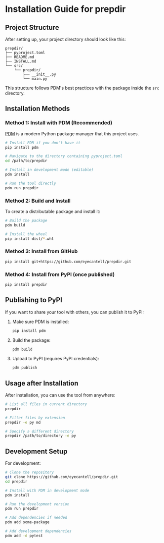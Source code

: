 # Installation Guide for prepdir

## Project Structure

After setting up, your project directory should look like this:

```
prepdir/
├── pyproject.toml
├── README.md
├── INSTALL.md
└── src/
    └── prepdir/
        ├── __init__.py
        └── main.py
```

This structure follows PDM's best practices with the package inside the `src` directory.

## Installation Methods

### Method 1: Install with PDM (Recommended)

[PDM](https://pdm.fming.dev/) is a modern Python package manager that this project uses.

```bash
# Install PDM if you don't have it
pip install pdm

# Navigate to the directory containing pyproject.toml
cd /path/to/prepdir

# Install in development mode (editable)
pdm install

# Run the tool directly
pdm run prepdir
```

### Method 2: Build and Install

To create a distributable package and install it:

```bash
# Build the package
pdm build

# Install the wheel
pip install dist/*.whl
```

### Method 3: Install from GitHub

```bash
pip install git+https://github.com/eyecantell/prepdir.git
```

### Method 4: Install from PyPI (once published)

```bash
pip install prepdir
```

## Publishing to PyPI

If you want to share your tool with others, you can publish it to PyPI:

1. Make sure PDM is installed:
   ```bash
   pip install pdm
   ```

2. Build the package:
   ```bash
   pdm build
   ```

3. Upload to PyPI (requires PyPI credentials):
   ```bash
   pdm publish
   ```

## Usage after Installation

After installation, you can use the tool from anywhere:

```bash
# List all files in current directory
prepdir

# Filter files by extension
prepdir -e py md

# Specify a different directory
prepdir /path/to/directory -e py
```

## Development Setup

For development:

```bash
# Clone the repository
git clone https://github.com/eyecantell/prepdir.git
cd prepdir

# Install with PDM in development mode
pdm install

# Run the development version
pdm run prepdir

# Add dependencies if needed
pdm add some-package

# Add development dependencies
pdm add -d pytest
```